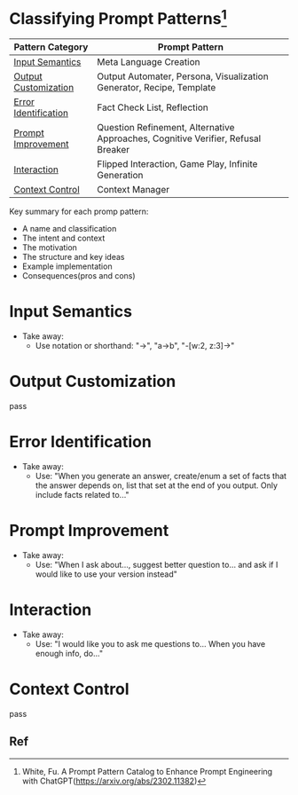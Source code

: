 # Classifying Prompt Patterns[^1]
| Pattern Category | Prompt Pattern |
|---|---|
| [Input Semantics](#input-semantics) | Meta Language Creation |
| [Output Customization](#output-customization) | Output Automater, Persona, Visualization Generator, Recipe, Template |
| [Error Identification](#error-identification) | Fact Check List, Reflection |
| [Prompt Improvement](#prompt-improvement) | Question Refinement, Alternative Approaches, Cognitive Verifier, Refusal Breaker |
| [Interaction](#interaction) | Flipped Interaction, Game Play, Infinite Generation |
| [Context Control](#context-control) | Context Manager |

Key summary for each promp pattern:
- A name and classification
- The intent and context
- The motivation
- The structure and key ideas
- Example implementation
- Consequences(pros and cons)

# Input Semantics
- Take away:
  - Use notation or shorthand: "->", "a->b", "-[w:2, z:3]->"
# Output Customization
pass
# Error Identification
- Take away:
  - Use: "When you generate an answer, create/enum a set of facts that the answer depends on, list that set at the end of you output. Only include facts related to..."
# Prompt Improvement
- Take away:
  - Use: "When I ask about..., suggest better question to... and ask if I would like to use your version instead"
# Interaction
- Take away:
  - Use: "I would like you to ask me questions to... When you have enough info, do..."
# Context Control
pass

## Ref
[^1]: White, Fu. A Prompt Pattern Catalog to Enhance Prompt Engineering with ChatGPT(https://arxiv.org/abs/2302.11382)
